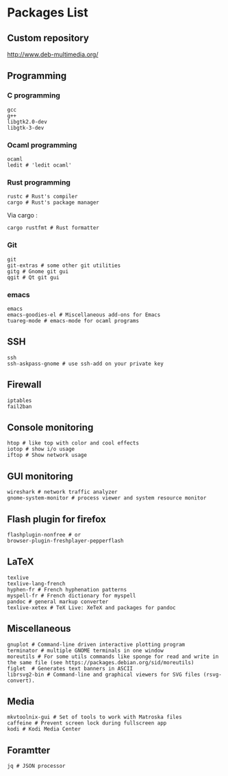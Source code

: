 # Packages List

## Custom repository

<http://www.deb-multimedia.org/>

## Programming

### C programming

    gcc
    g++
    libgtk2.0-dev
    libgtk-3-dev

### Ocaml programming

    ocaml
    ledit # 'ledit ocaml'

### Rust programming

    rustc # Rust's compiler
    cargo # Rust's package manager

Via cargo :

    cargo rustfmt # Rust formatter

### Git

    git
    git-extras # some other git utilities
    gitg # Gnome git gui
    qgit # Qt git gui

### emacs

    emacs
    emacs-goodies-el # Miscellaneous add-ons for Emacs
    tuareg-mode # emacs-mode for ocaml programs

## SSH

    ssh
    ssh-askpass-gnome # use ssh-add on your private key

## Firewall

    iptables
    fail2ban

## Console monitoring

    htop # like top with color and cool effects
    iotop # show i/o usage
    iftop # Show network usage

## GUI monitoring

    wireshark # network traffic analyzer
    gnome-system-monitor # process viewer and system resource monitor

## Flash plugin for firefox

    flashplugin-nonfree # or
    browser-plugin-freshplayer-pepperflash

## LaTeX

    texlive
    texlive-lang-french
    hyphen-fr # French hyphenation patterns
    myspell-fr # French dictionary for myspell
    pandoc # general markup converter
    texlive-xetex # TeX Live: XeTeX and packages for pandoc

## Miscellaneous

    gnuplot # Command-line driven interactive plotting program
    terminator # multiple GNOME terminals in one window
    moreutils # For some utils commands like sponge for read and write in the same file (see https://packages.debian.org/sid/moreutils)
    figlet  # Generates text banners in ASCII
    librsvg2-bin # Command-line and graphical viewers for SVG files (rsvg-convert).

## Media

    mkvtoolnix-gui # Set of tools to work with Matroska files
    caffeine # Prevent screen lock during fullscreen app
    kodi # Kodi Media Center

## Foramtter

    jq # JSON processor

